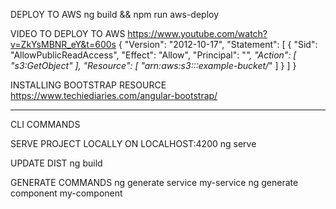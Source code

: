 DEPLOY TO AWS
ng build  && npm run aws-deploy

VIDEO TO DEPLOY TO AWS
https://www.youtube.com/watch?v=ZkYsMBNR_eY&t=600s
{
  "Version": "2012-10-17",
  "Statement": [
    {
      "Sid": "AllowPublicReadAccess",
      "Effect": "Allow",
      "Principal": "*",
      "Action": [
        "s3:GetObject"
      ],
      "Resource": [
        "arn:aws:s3:::example-bucket/*"
      ]
    }
  ]
}


INSTALLING BOOTSTRAP RESOURCE
https://www.techiediaries.com/angular-bootstrap/

****************************************
CLI COMMANDS

SERVE PROJECT LOCALLY ON LOCALHOST:4200
ng serve

UPDATE DIST
ng build

GENERATE COMMANDS
ng generate service my-service
ng generate component my-component




